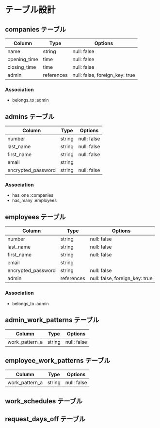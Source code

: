 # テーブル設計

## companies テーブル

| Column       | Type       | Options                        |
| ------------ | ---------- | ------------------------------ |
| name         | string     | null: false                    |
| opening_time | time       | null: false                    |
| closing_time | time       | null: false                    |
| admin        | references | null: false, foreign_key: true |

### Association

- belongs_to :admin

## admins テーブル

| Column             | Type   | Options     |
| ------------------ | ------ | ----------- |
| number             | string | null: false |
| last_name          | string | null: false |
| first_name         | string | null: false |
| email              | string |             |
| encrypted_password | string | null: false |

### Association

- has_one  :companies
- has_many :employees

## employees テーブル

| Column             | Type       | Options                        |
| ------------------ | ---------- | ------------------------------ |
| number             | string     | null: false                    |
| last_name          | string     | null: false                    |
| first_name         | string     | null: false                    |
| email              | string     |                                |
| encrypted_password | string     | null: false                    |
| admin              | references | null: false, foreign_key: true |

### Association

- belongs_to :admin

## admin_work_patterns テーブル

| Column         | Type   | Options     |
| -------------- | ------ | ----------- |
| work_pattern_a | string | null: false |

## employee_work_patterns テーブル

| Column         | Type   | Options     |
| -------------- | ------ | ----------- |
| work_pattern_a | string | null: false |

## work_schedules テーブル

## request_days_off テーブル